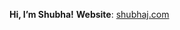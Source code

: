 <b>Hi, I’m Shubha!</b> 
<b>Website</b>: <a href='https://shubhaj.com/'>shubhaj.com</a>

<!---
shubhaja/shubhaja is a ✨ special ✨ repository because its `README.md` (this file) appears on your GitHub profile.
You can click the Preview link to take a look at your changes.
--->
